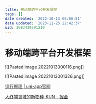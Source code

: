 ```yaml
---
title: 移动端跨平台开发框架
tags: []
date created: '2022-10-13 08:00:51'
date updated: '2023-11-25 22:42:37'
uid: 1683439291210
---
```


# 移动端跨平台开发框架

![[Pasted image 20221013000116.png]]

![[Pasted image 20221013001326.png]]

[运行原理 | uni-app官网](https://uniapp.dcloud.net.cn/tutorial/performance.html)

[大终端领域的新物种-KUN - 掘金](https://juejin.cn/post/7145655999439831071)
